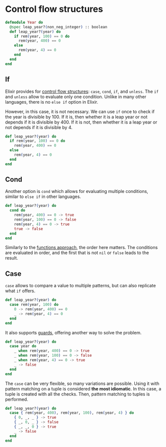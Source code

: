 # Control flow structures

```elixir
defmodule Year do
  @spec leap_year?(non_neg_integer) :: boolean
  def leap_year?(year) do
    if rem(year, 100) == 0 do
      rem(year, 400) == 0
    else 
      rem(year, 4) == 0
    end
  end
end
```

## If

Elixir provides for [control flow structures][hexdocs-structures]: `case`, `cond`, `if`, and `unless`. 
The `if` and `unless` allow to evaluate only one condition. 
Unlike in many other languages, there is no `else if` option in Elixir. 

However, in this case, it is not necessary. We can use `if` once to check if the year is divisible by 100. 
If it is, then whether it is a leap year or not depends if it is divisible by 400. 
If it is not, then whether it is a leap year or not depends if it is divisible by 4. 

```elixir
def leap_year?(year) do
  if rem(year, 100) == 0 do
    rem(year, 400) == 0
  else 
    rem(year, 4) == 0
  end
end
```

## Cond 

Another option is `cond` which allows for evaluating multiple conditions, similar to `else if` in other languages.

```elixir
def leap_year?(year) do
  cond do
    rem(year, 400) == 0 -> true
    rem(year, 100) == 0 -> false
    rem(year, 4) == 0 -> true
    true -> false
  end
end
```

Similarly to the [functions approach][functions-approach], the order here matters. 
The conditions are evaluated in order, and the first that is not `nil` or `false` leads to the result. 

## Case

`case` allows to compare a value to multiple patterns, but can also replicate what `if` offers. 

```elixir
def leap_year?(year) do
  case rem(year, 100) do
    0 -> rem(year, 400) == 0
    _ -> rem(year, 4) == 0
  end
end
```

It also supports [guards][hexdocs-guards], offering another way to solve the problem. 

```elixir
def leap_year?(year) do
  case year do
    _ when rem(year, 400) == 0 -> true
    _ when rem(year, 100) == 0 -> false
    _ when rem(year, 4) == 0 -> true
    _ -> false
  end
end  
```

The `case` can be very flexible, so many variations are possible. 
Using it with pattern matching on a tuple is considered **the most idiomatic**. 
In this case, a tuple is created with all the checks. 
Then, pattern matching to tuples is performed. 

```elixir
def leap_year?(year) do
  case { rem(year, 400), rem(year, 100), rem(year, 4) } do
    { 0, _, _ } -> true
    { _, 0, _ } -> false
    { _, _, 0 } -> true
    _ -> false
  end
end
```

[hexdocs-structures]: https://hexdocs.pm/elixir/case-cond-and-if.html
[hexdocs-guards]: https://hexdocs.pm/elixir/main/patterns-and-guards.html#guards
[functions-approach]: https://exercism.org/tracks/elixir/exercises/leap/approaches/functions